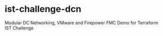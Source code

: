 # ist-challenge-dcn
Modular DC Networking, VMware and Firepower FMC Demo for Terraform IST Challenge
